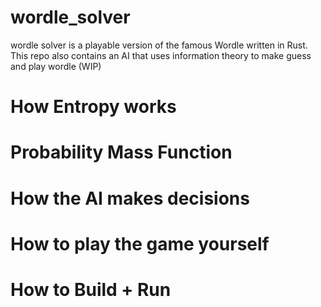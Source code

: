 # wordle_solver

wordle solver is a playable version of the famous Wordle written in Rust.
This repo also contains an AI that uses information theory to make guess and play wordle (WIP)

# How Entropy works
# Probability Mass Function
# How the AI makes decisions
# How to play the game yourself
# How to Build + Run
